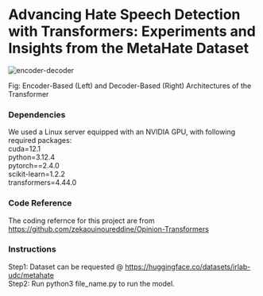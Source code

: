 # Advancing Hate Speech Detection with Transformers: Experiments and Insights from the MetaHate Dataset
![encoder-decoder](https://github.com/user-attachments/assets/a523b1d0-f26f-4eba-816f-b5ee624820a6)

Fig: Encoder-Based (Left) and Decoder-Based (Right) Architectures of the Transformer

### Dependencies
We used a Linux server equipped with an NVIDIA GPU, with following required packages: <br>
cuda=12.1 <br>
python=3.12.4 <br>
pytorch==2.4.0 <br>
scikit-learn=1.2.2 <br>
transformers=4.44.0 <br>

### Code Reference
The coding refernce for this project are from <br>
https://github.com/zekaouinoureddine/Opinion-Transformers

### Instructions
Step1: Dataset can be requested @ https://huggingface.co/datasets/irlab-udc/metahate <br>
Step2: Run python3 file_name.py to run the model. <br>

